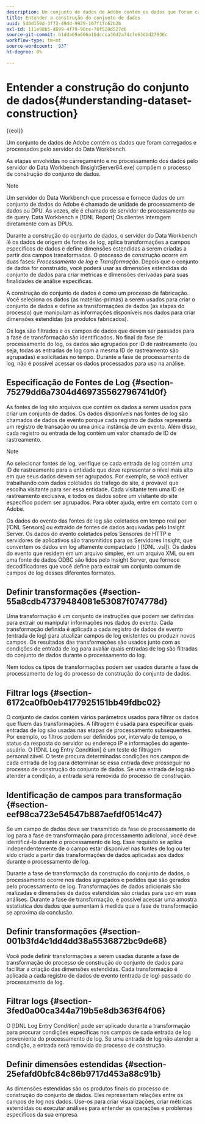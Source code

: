```yaml
---
description: Um conjunto de dados de Adobe contém os dados que foram carregados e processados pelo servidor do Data Workbench.
title: Entender a construção do conjunto de dados
uuid: 540d159d-3f72-49dd-9929-107f1fc62b2b
exl-id: 111e98b5-d899-4f79-90ce-70f520d527d6
source-git-commit: b1dda69a606a16dccca30d2a74c7e63dbd27936c
workflow-type: tm+mt
source-wordcount: '937'
ht-degree: 0%

---
```


# Entender a construção do conjunto de dados{#understanding-dataset-construction}

{{eol}}

Um conjunto de dados de Adobe contém os dados que foram carregados e processados pelo servidor do Data Workbench.

As etapas envolvidas no carregamento e no processamento dos dados pelo servidor do Data Workbench (InsightServer64.exe) compõem o processo de construção do conjunto de dados.

>[!NOTE]
>
>Um servidor do Data Workbench que processa e fornece dados de um conjunto de dados do Adobe é chamado de unidade de processamento de dados ou DPU. Às vezes, ele é chamado de servidor de processamento ou de query. Data Workbench e [!DNL Report] Os clientes interagem diretamente com as DPUs.

Durante a construção do conjunto de dados, o servidor do Data Workbench lê os dados de origem de fontes de log, aplica transformações a campos específicos de dados e define dimensões estendidas a serem criadas a partir dos campos transformados. O processo de construção ocorre em duas fases: *Processamento de log* e *Transformação*. Depois que o conjunto de dados for construído, você poderá usar as dimensões estendidas do conjunto de dados para criar métricas e dimensões derivadas para suas finalidades de análise específicas.

A construção do conjunto de dados é como um processo de fabricação. Você seleciona os dados (as matérias-primas) a serem usados para criar o conjunto de dados e define as transformações de dados (as etapas do processo) que manipulam as informações disponíveis nos dados para criar dimensões estendidas (os produtos fabricados).

<!--
c_log_proc.xml
-->

Os logs são filtrados e os campos de dados que devem ser passados para a fase de transformação são identificados. No final da fase de processamento do log, os dados são agrupados por ID de rastreamento (ou seja, todas as entradas de log com a mesma ID de rastreamento são agrupadas) e solicitadas no tempo. Durante a fase de processamento de log, não é possível acessar os dados processados para uso na análise.

## Especificação de Fontes de Log {#section-75279dd6a7304d469735562796741d0f}

As fontes de log são arquivos que contêm os dados a serem usados para criar um conjunto de dados. Os dados disponíveis nas fontes de log são chamados de dados de evento porque cada registro de dados representa um registro de transação ou uma única instância de um evento. Além disso, cada registro ou entrada de log contém um valor chamado de ID de rastreamento.

>[!NOTE]
>
>Ao selecionar fontes de log, verifique se cada entrada de log contém uma ID de rastreamento para a entidade que deve representar o nível mais alto em que seus dados devem ser agrupados. Por exemplo, se você estiver trabalhando com dados coletados do tráfego do site, é provável que escolha visitante para ser essa entidade. Cada visitante tem uma ID de rastreamento exclusiva, e todos os dados sobre um visitante do site específico podem ser agrupados. Para obter ajuda, entre em contato com o Adobe.

Os dados do evento das fontes de log são coletados em tempo real por [!DNL Sensors] ou extraído de fontes de dados arquivadas pelo Insight Server. Os dados do evento coletados pelos Sensores de HTTP e servidores de aplicativos são transmitidos para os Servidores Insight, que convertem os dados em log altamente compactado ( [!DNL .vsl]). Os dados do evento que residem em um arquivo simples, em um arquivo XML ou em uma fonte de dados ODBC são lidos pelo Insight Server, que fornece decodificadores que você define para extrair um conjunto comum de campos de log desses diferentes formatos.

## Definir transformações {#section-55a8cdb47379484081e53087f074778d}

Uma transformação é um conjunto de instruções que podem ser definidas para extrair ou manipular informações nos dados do evento. Cada transformação definida é aplicada a cada registro de dados de evento (entrada de log) para atualizar campos de log existentes ou produzir novos campos. Os resultados das transformações são usados junto com as condições de entrada de log para avaliar quais entradas de log são filtradas do conjunto de dados durante o processamento do log.

Nem todos os tipos de transformações podem ser usados durante a fase de processamento de log do processo de construção do conjunto de dados.

## Filtrar logs {#section-6172ca0fb0eb4177925151bb49fdbc02}

O conjunto de dados contém vários parâmetros usados para filtrar os dados que fluem das transformações. A filtragem é usada para especificar quais entradas de log são usadas nas etapas de processamento subsequentes. Por exemplo, os filtros podem ser definidos por, intervalo de tempo, o status da resposta do servidor ou endereço IP e informações do agente-usuário. O [!DNL Log Entry Condition] é um teste de filtragem personalizável. O teste procura determinadas condições nos campos de cada entrada de log para determinar se essa entrada deve prosseguir no processo de construção do conjunto de dados. Se uma entrada de log não atender a condição, a entrada será removida do processo de construção.

## Identificação de campos para transformação {#section-eef98ca723e54547b887aefdf0514c47}

Se um campo de dados deve ser transmitido da fase de processamento de log para a fase de transformação para processamento adicional, você deve identificá-lo durante o processamento de log. Esse requisito se aplica independentemente de o campo estar disponível nas fontes de log ou ter sido criado a partir das transformações de dados aplicadas aos dados durante o processamento de log.

<!--
c_transformation.xml
-->

Durante a fase de transformação da construção do conjunto de dados, o processamento ocorre nos dados agrupados e pedidos que são gerados pelo processamento de log. Transformações de dados adicionais são realizadas e dimensões de dados estendidas são criadas para uso em suas análises. Durante a fase de transformação, é possível acessar uma amostra estatística dos dados que aumentam à medida que a fase de transformação se aproxima da conclusão.

## Definir transformações {#section-001b3fd4c1dd4dd38a5536872bc9de68}

Você pode definir transformações a serem usadas durante a fase de transformação do processo de construção do conjunto de dados para facilitar a criação das dimensões estendidas. Cada transformação é aplicada a cada registro de dados de evento (entrada de log) passado do processamento de log.

## Filtrar logs {#section-3fed0a00ca344a719b5e8db363f64f06}

O [!DNL Log Entry Condition] pode ser aplicado durante a transformação para procurar condições específicas nos campos de cada entrada de log proveniente do processamento de log. Se uma entrada de log não atender a condição, a entrada será removida do processo de construção.

## Definir dimensões estendidas {#section-25efafd0bfc84c86b9717d453a88c91b}

As dimensões estendidas são os produtos finais do processo de construção do conjunto de dados. Eles representam relações entre os campos de log nos dados. Use-os para criar visualizações, criar métricas estendidas ou executar análises para entender as operações e problemas específicos da sua empresa.
